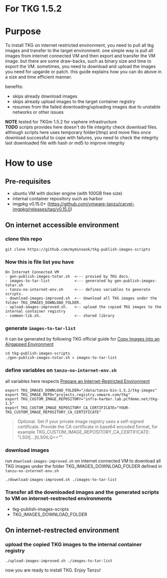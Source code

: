 # For TKG 1.5.2

# Purpose
To install TKG on internet restricted environment, you need to pull all tkg images and transfer to the target environment. one simple way is pull all images from internet connected VM and then export and transfer the VM image. but there are some draw-backs, such as binary size and time to export the VM. sometimes, you need to download and upload the images you need for upgarde or patch. this guide explains how you can do above in a size and time efficient manner.

benefits:
- skips already download images
- skips already upload images to the target container registry
- resumes from the failed downloading/uploading images due to unstable networks or other issues

**NOTE** tested for TKGm 1.5.2 for vsphere infrastructure<br>
**TODO** scripts provides here doesn't do file integrity check download files. although scripts here uses temporary folder(/tmp) and move files once download successful to cope with failures, you need to check the integrity last downloaded file with hash or md5 to improve integrity

# How to use

## Pre-requisites
- ubuntu VM with docker engine (with 100GB free size)
- internal container repository such as harbor
- imgpkg v0.15.0+ (https://github.com/vmware-tanzu/carvel-imgpkg/releases/tag/v0.15.0)

## On internet accessible environment

### clone this repo
```
git clone https://github.com/myminseok/tkg-publish-images-scripts
```

### Now this is file list you have

```
On Internet Connected VM
- gen-publish-images-totar.sh  <--- provied by TKG docs.
- images-to-tar-list           <--- generated by gen-publish-images-totar.sh
- tanzu-no-internet-env.sh     <--- defines variables to generate scripts.
- download-images-improved.sh  <-- download all TKG images under the folder TKG_IMAGES_DOWNLOAD_FOLDER. 
- upload-images-improved.sh.   <-- upload the copied TKG images to the internal container registry
- common-lib.sh.               <-- shared library
```

### generate `images-to-tar-list` 
it can be generated by following TKG official guide for [Copy Images into an Airgapped Environment](https://docs.vmware.com/en/VMware-Tanzu-Kubernetes-Grid/1.5/vmware-tanzu-kubernetes-grid-15/GUID-mgmt-clusters-image-copy-airgapped.html#step-2-generate-the-imagestotarlist-file-2)
```
cd tkg-publish-images-scripts
./gen-publish-images-totar.sh > images-to-tar-list
```

### define variables on `tanzu-no-internet-env.sh` 
all variables here respects [Prepare an Internet-Restricted Environment](https://docs.vmware.com/en/VMware-Tanzu-Kubernetes-Grid/1.5/vmware-tanzu-kubernetes-grid-15/GUID-mgmt-clusters-airgapped-environments.html)
```
export TKG_IMAGES_DOWNLOAD_FOLDER="/data/tanzu-bin-1.5.2/tkg-images"
export TKG_IMAGE_REPO="projects.registry.vmware.com/tkg"
export TKG_CUSTOM_IMAGE_REPOSITORY="infra-harbor.lab.pcfdemo.net/tkg-1.5"
export TKG_CUSTOM_IMAGE_REPOSITORY_CA_CERTIFICATE="YOUR-TKG_CUSTOM_IMAGE_REPOSITORY_CA_CERTIFICATE"
```
> Optional. Set if your private image registry uses a self-signed certificate. Provide the CA certificate in base64 encoded format, for example TKG_CUSTOM_IMAGE_REPOSITORY_CA_CERTIFICATE: "LS0t[...]tLS0tLQ=="".


### download images
run  `download-images-improved.sh` on internet connected VM to download all TKG images under the folder TKG_IMAGES_DOWNLOAD_FOLDER defined in `tanzu-no-internet-env.sh` 
```
./download-images-improved.sh ./images-to-tar-list
```

### Transfer all the downloaded images and the generated scripts to VM on  internet-restrected environments 
- tkg-publish-images-scripts
- TKG_IMAGES_DOWNLOAD_FOLDER

## On internet-restrected environment

### upload the copied TKG images to the internal container registry
```
./upload-images-improved.sh ./images-to-tar-list
```
now you are ready to install TKG. Enjoy Tanzu!
